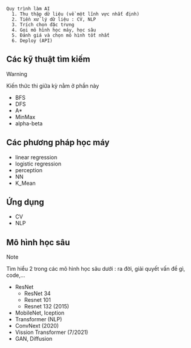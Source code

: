 ```
Quy trình làm AI
  1. Thu thập dữ liệu (về một lĩnh vực nhất định)
  2. Tiền xử lý dữ liệu : CV, NLP
  3. Trích chọn đặc trưng
  4. Gọi mô hình học máy, học sâu
  5. Đánh giá và chọn mô hình tốt nhất
  6. Deploy (API)
```

## Các kỹ thuật tìm kiếm

> [!WARNING]
> Kiến thức thi giữa kỳ nằm ở phần này

- BFS
- DFS
- A\*
- MinMax
- alpha-beta

## Các phương pháp học máy

- linear regression
- logistic regression
- perception
- NN
- K_Mean

## Ứng dụng

- CV
- NLP

## Mô hình học sâu

> [!NOTE]  
> Tìm hiểu 2 trong các mô hình học sâu dưới : ra đời, giải quyết vấn đề gì, code,...

- ResNet
  - ResNet 34
  - Resnet 101
  - Resnet 132 (2015)
- MobileNet, Iception
- Transformer (NLP)
- ConvNext (2020)
- Vission Transformer (7/2021)
- GAN, Diffusion
